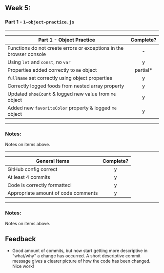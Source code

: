 ## Week 5:

### Part 1 - `1-object-practice.js`

---

| Part 1 - Object Practice                                            | Complete? |
| ------------------------------------------------------------------- | :-------: |
| Functions do not create errors or exceptions in the browser console |     -     |
| Using `let` and `const`, no `var`                                   |     y     |
| Properties added correctly to `me` object                           | partial\* |
| `fullName` set correctly using object properties                    |     y     |
| Correctly logged foods from nested array property                   |     y     |
| Updated `shoeCount` & logged new value from `me` object             |     y     |
| Added new `favoriteColor` property & logged `me` object             |     y     |

---

### Notes:

Notes on items above.

---

| General Items                       | Complete? |
| ----------------------------------- | :-------: |
| GitHub config correct               |     y     |
| At least 4 commits                  |     y     |
| Code is correctly formatted         |     y     |
| Appropriate amount of code comments |     y     |

---

### Notes:

Notes on items above.

## Feedback

- Good amount of commits, but now start getting more descriptive in "what/why" a change has occurred. A short descriptive commit message gives a clearer picture of how the code has been changed. Nice work!
